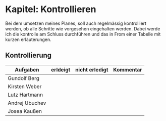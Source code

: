 # Kapitel: Kontrollieren
Bei dem umsetzen meines Planes, soll auch regelmässig kontrolliert werden, ob alle Schritte wie vorgesehen eingehalten werden. Dabei werde ich die kontrolle am Schluss durchführen und das in From einer Tabelle mit kurzen erläuterungen.

## Kontrollierung

| Aufgaben         | erldeigt | nicht erledigt | Kommentar | 
| -------------- | - | - | - | 
| Gundolf Berg   |   |   |   | 
| Kirsten Weber  |   |   |   |  
| Lutz Hartmann  |   |   |   |   
| Andrej Ubuchev |   |   |   |  
| Josea Kaußen   |   |   |   |  
